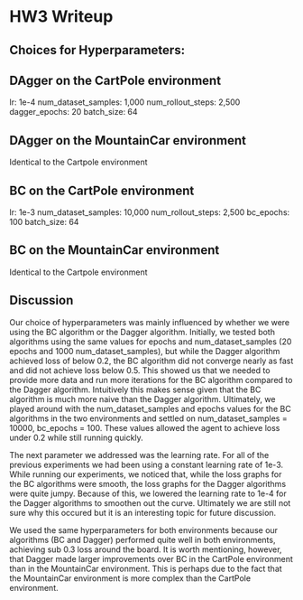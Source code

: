 # HW3 Writeup

## Choices for Hyperparameters:

## DAgger on the CartPole environment
lr: 1e-4
num_dataset_samples: 1,000
num_rollout_steps: 2,500
dagger_epochs: 20
batch_size: 64
## DAgger on the MountainCar environment
Identical to the Cartpole environment
## BC on the CartPole environment
lr: 1e-3 
num_dataset_samples: 10,000
num_rollout_steps: 2,500
bc_epochs: 100
batch_size: 64
## BC on the MountainCar environment
Identical to the Cartpole environment

## Discussion

Our choice of hyperparameters was mainly influenced by whether we were using the BC algorithm or the Dagger algorithm. Initially, we tested both algorithms using the same values for epochs and num_dataset_samples (20 epochs and 1000 num_dataset_samples), but while the Dagger algorithm achieved loss of below 0.2, the BC algorithm did not converge nearly as fast and did not achieve loss below 0.5. This showed us that we needed to provide more data and run more iterations for the BC algorithm compared to the Dagger algorithm. Intuitively this makes sense given that the BC algorithm is much more naive than the Dagger algorithm. Ultimately, we played around with the num_dataset_samples and epochs values for the BC algorithms in the two environments and settled on num_dataset_samples = 10000, bc_epochs = 100. These values allowed the agent to achieve loss under 0.2 while still running quickly. 

The next parameter we addressed was the learning rate. For all of the previous experiments we had been using a constant learning rate of 1e-3. While running our experiments, we noticed that, while the loss graphs for the BC algorithms were smooth, the loss graphs for the Dagger algorithms were quite jumpy. Because of this, we lowered the learning rate to 1e-4 for the Dagger algorithms to smoothen out the curve. Ultimately we are still not sure why this occured but it is an interesting topic for future discussion. 

We used the same hyperparameters for both environments because our algorithms (BC and Dagger) performed quite well in both environments, achieving sub 0.3 loss around the board. It is worth mentioning, however, that Dagger made larger improvements over BC in the CartPole environment than in the MountainCar environment. This is perhaps due to the fact that the MountainCar environment is more complex than the CartPole environment. 